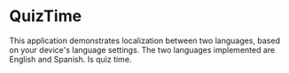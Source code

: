 QuizTime
========

This application demonstrates localization between two languages, based on your device's language settings. The two languages implemented  are English and Spanish. Is quiz time.
